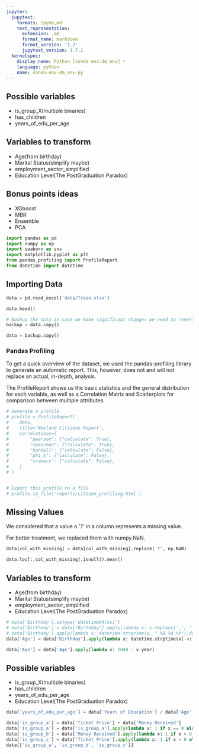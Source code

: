 ```yaml
---
jupyter:
  jupytext:
    formats: ipynb,md
    text_representation:
      extension: .md
      format_name: markdown
      format_version: '1.2'
      jupytext_version: 1.7.1
  kernelspec:
    display_name: Python [conda env:dm_env] *
    language: python
    name: conda-env-dm_env-py
---
```


## Possible variables

* is_group_X(multiple binaries)
* has_children
* years_of_edu_per_age

## Variables to transform
* Age(from birthday)
* Marital Status(simplify maybe)
* employment_sector_simplified
* Education Level(The PostGraduation Paradox)

## Bonus points ideas
* XGboost
* MBR
* Ensemble
* PCA

```python
import pandas as pd
import numpy as np
import seaborn as sns
import matplotlib.pyplot as plt
from pandas_profiling import ProfileReport
from datetime import datetime
```

## Importing Data

```python
data = pd.read_excel('data/Train.xlsx')
```

```python
data.head()
```

```python
# Backup the data in case we make significant changes we need to revert
backup = data.copy()
```

```python
data = backup.copy()
```

### Pandas Profiling
To get a quick overview of the dataset, we used the pandas-profiling library to generate an automatic report. This, however, does not and will not replace an actual, in-depth, analysis.

The ProfileReport shows us the basic statistics and the general distribution for each variable, as well as a Correlation Matrix and Scatterplots for comparison between multiple attributes.

```python
# Generate a profile
# profile = ProfileReport(
#    data, 
#    title='Newland Citizens Report',
#    correlations={
#        "pearson": {"calculate": True},
#        "spearman": {"calculate": True},
#        "kendall": {"calculate": False},
#        "phi_k": {"calculate": False},
#        "cramers": {"calculate": False},
#    }
# )


# Export this profile to a file
# profile.to_file('reports/citizen_profiling.html')
```

## Missing Values

We considered that a value o '?' in a column represents a missing value.

For better treatment, we replaced them with numpy.NaN.

```python
data[col_with_missing] = data[col_with_missing].replace('?', np.NaN)
```

```python
data.loc[:,col_with_missing].isnull().mean()
```

## Variables to transform
* Age(from birthday)
* Marital Status(simplify maybe)
* employment_sector_simplified
* Education Level(The PostGraduation Paradox)

```python
# data['Birthday'].astype('datetime64[ns]')
# data['Birthday'] = data['Birthday'].apply(lambda x: x.replace(',', ' '))
# data['Birthday'].apply(lambda x: datetime.strptime(x, " %B %d %Y").date())
data['Age'] = data['Birthday'].apply(lambda x: datetime.strptime(x[-4:], "%Y").date()).astype('datetime64[ns]')
```

```python
data['Age'] = data['Age'].apply(lambda x: 2048 - x.year)
```

## Possible variables

* is_group_X(multiple binaries)
* has_children
* years_of_edu_per_age
* Education Level(The PostGraduation Paradox)


```python
data['years_of_edu_per_age'] = data['Years of Education'] / data['Age']
```

```python
data['is_group_a'] = data['Ticket Price'] + data['Money Received']
data['is_group_a'] = data['is_group_a'].apply(lambda x: 1 if x == 0 else 0)
data['is_group_b'] = data['Money Received'].apply(lambda x: 1 if x > 0 else 0)
data['is_group_c'] = data['Ticket Price'].apply(lambda x: 1 if x > 0 else 0)
data[['is_group_a', 'is_group_b', 'is_group_c']]
```
